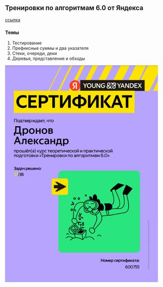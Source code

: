 ## Тренировки по алгоритмам 6.0 от Яндекса
[ссылка](https://yandex.ru/yaintern/training/algorithm-training)


### Темы
  1. Тестирование
  2. Префиксные суммы и два указателя
  3. Стеки, очереди, деки
  4. Деревья, представления и обходы

![image](./cert.png)

